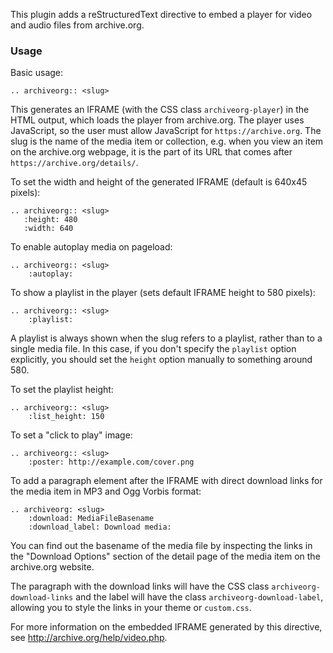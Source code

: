 This plugin adds a reStructuredText directive to embed a player for video and
audio files from archive.org.

### Usage

Basic usage:

    .. archiveorg:: <slug>

This generates an IFRAME (with the CSS class `archiveorg-player`) in the HTML
output, which loads the player from archive.org. The player uses JavaScript, so
the user must allow JavaScript for `https://archive.org`. The slug is the name
of the media item or collection, e.g. when you view an item on the archive.org
webpage, it is the part of its URL that comes after
`https://archive.org/details/`.

To set the width and height of the generated IFRAME (default is 640x45 pixels):

    .. archiveorg:: <slug>
       :height: 480
       :width: 640

To enable autoplay media on pageload:

    .. archiveorg:: <slug>
        :autoplay:

To show a playlist in the player (sets default IFRAME height to 580 pixels):

    .. archiveorg:: <slug>
        :playlist:

A playlist is always shown when the slug refers to a playlist, rather than to a
single media file. In this case, if you don't specify the `playlist` option
explicitly, you should set the `height` option manually to something around
580.

To set the playlist height:

    .. archiveorg:: <slug>
        :list_height: 150

To set a "click to play" image:

    .. archiveorg:: <slug>
        :poster: http://example.com/cover.png

To add a paragraph element after the IFRAME with direct download links for the
media item in MP3 and Ogg Vorbis format:

    .. archiveorg: <slug>
        :download: MediaFileBasename
        :download_label: Download media:

You can find out the basename of the media file by inspecting the links in the
"Download Options" section of the detail page of the media item on the
archive.org website.

The paragraph with the download links will have the CSS class
`archiveorg-download-links` and the label will have the class
`archiveorg-download-label`, allowing you to style the links in your theme or
`custom.css`.

For more information on the embedded IFRAME generated by this directive, see
http://archive.org/help/video.php.
